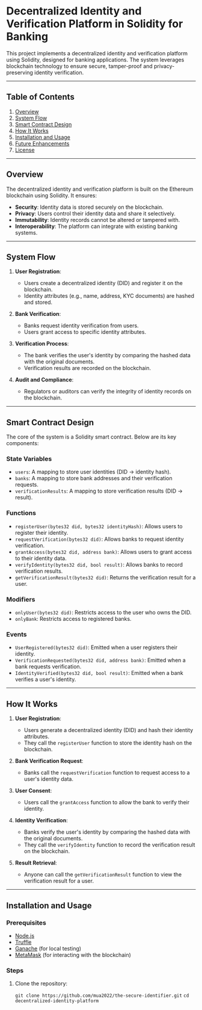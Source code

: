 # Decentralized Identity and Verification Platform in Solidity for Banking

This project implements a decentralized identity and verification platform using Solidity, designed for banking applications. The system leverages blockchain technology to ensure secure, tamper-proof and privacy-preserving identity verification.

---

## Table of Contents
1. [Overview](#overview)
2. [System Flow](#system-flow)
3. [Smart Contract Design](#smart-contract-design)
4. [How It Works](#how-it-works)
5. [Installation and Usage](#installation-and-usage)
6. [Future Enhancements](#future-enhancements)
7. [License](#license)

---

## Overview

The decentralized identity and verification platform is built on the Ethereum blockchain using Solidity. It ensures:
- **Security**: Identity data is stored securely on the blockchain.
- **Privacy**: Users control their identity data and share it selectively.
- **Immutability**: Identity records cannot be altered or tampered with.
- **Interoperability**: The platform can integrate with existing banking systems.

---

## System Flow

1. **User Registration**:
   - Users create a decentralized identity (DID) and register it on the blockchain.
   - Identity attributes (e.g., name, address, KYC documents) are hashed and stored.

2. **Bank Verification**:
   - Banks request identity verification from users.
   - Users grant access to specific identity attributes.

3. **Verification Process**:
   - The bank verifies the user's identity by comparing the hashed data with the original documents.
   - Verification results are recorded on the blockchain.

4. **Audit and Compliance**:
   - Regulators or auditors can verify the integrity of identity records on the blockchain.

---

## Smart Contract Design

The core of the system is a Solidity smart contract. Below are its key components:

### State Variables
- `users`: A mapping to store user identities (DID → identity hash).
- `banks`: A mapping to store bank addresses and their verification requests.
- `verificationResults`: A mapping to store verification results (DID → result).

### Functions
- `registerUser(bytes32 did, bytes32 identityHash)`: Allows users to register their identity.
- `requestVerification(bytes32 did)`: Allows banks to request identity verification.
- `grantAccess(bytes32 did, address bank)`: Allows users to grant access to their identity data.
- `verifyIdentity(bytes32 did, bool result)`: Allows banks to record verification results.
- `getVerificationResult(bytes32 did)`: Returns the verification result for a user.

### Modifiers
- `onlyUser(bytes32 did)`: Restricts access to the user who owns the DID.
- `onlyBank`: Restricts access to registered banks.

### Events
- `UserRegistered(bytes32 did)`: Emitted when a user registers their identity.
- `VerificationRequested(bytes32 did, address bank)`: Emitted when a bank requests verification.
- `IdentityVerified(bytes32 did, bool result)`: Emitted when a bank verifies a user's identity.

---

## How It Works

1. **User Registration**:
   - Users generate a decentralized identity (DID) and hash their identity attributes.
   - They call the `registerUser` function to store the identity hash on the blockchain.

2. **Bank Verification Request**:
   - Banks call the `requestVerification` function to request access to a user's identity data.

3. **User Consent**:
   - Users call the `grantAccess` function to allow the bank to verify their identity.

4. **Identity Verification**:
   - Banks verify the user's identity by comparing the hashed data with the original documents.
   - They call the `verifyIdentity` function to record the verification result on the blockchain.

5. **Result Retrieval**:
   - Anyone can call the `getVerificationResult` function to view the verification result for a user.

---

## Installation and Usage

### Prerequisites
- [Node.js](https://nodejs.org/)
- [Truffle](https://trufflesuite.com/)
- [Ganache](https://trufflesuite.com/ganache/) (for local testing)
- [MetaMask](https://metamask.io/) (for interacting with the blockchain)

### Steps
1. Clone the repository:

   `git clone https://github.com/mua2022/the-secure-identifier.git`
   `cd decentralized-identity-platform`
   
 
